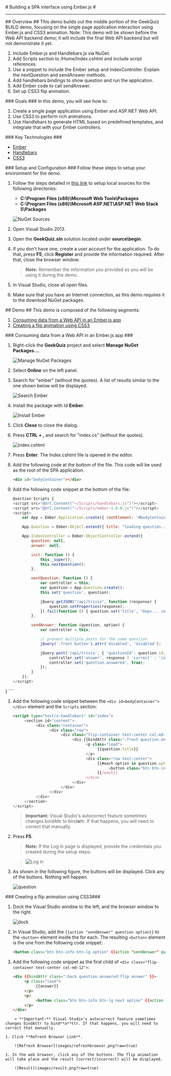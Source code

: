 ﻿<a name="title" />
# Building a SPA interface using Ember.js #

---
<a name="Overview" />
## Overview ##
This demo builds out the middle portion of the GeekQuiz BUILD demo, focusing on the single page application interaction using Ember.js and CSS3 animation. Note: This demo will be shown before the Web API backend demo; it will include the final Web API backend but will not demonstrate it yet.

1.	Include Ember.js and Handlebars.js via NuGet.
1.	Add Scripts section to /Home/Index.cshtml and include script references.
1.	Use a snippet to include the Ember setup and IndexController. Explain the nextQuestion and sendAnswer methods.
1.	Add handlebars bindings to show question and run the application.
1.	Add Ember code to call sendAnswer.
1.	Set up CSS3 flip animation. 

<a id="goals" />
### Goals ###
In this demo, you will see how to:

1. Create a single page application using Ember and ASP.NET Web API.
1. Use CSS3 to perform rich animations.
1. Use Handlebars to generate HTML based on predefined templates, and integrate that with your Ember controllers.

<a name="technologies" />
### Key Technologies ###

- [Ember](http://emberjs.com/)
- [Handlebars](http://handlebarsjs.com/)
- [CSS3](http://www.w3schools.com/css3/)

<a name="setup" />
### Setup and Configuration ###
Follow these steps to setup your environment for the demo.

1. Follow the steps detailed in [this link](http://docs.nuget.org/docs/creating-packages/hosting-your-own-nuget-feeds) to setup local sources for the following directories:

	* **C:\Program Files (x86)\Microsoft Web Tools\Packages**
	* **C:\Program Files (x86)\Microsoft ASP.NET\ASP.NET Web Stack 5\Packages**

	![NuGet Sources](Images/nuget-sources.png?raw=true)

1. Open Visual Studio 2013.
1. Open the **GeekQuiz.sln** solution located under **source\begin**.
1. If you don't have one, create a user account for the application. To do that, press **F5**, click **Register** and provide the information required. After that, close the browser window.

	> **Note:** Remember the information you provided as you will be using it during the demo.

1. In Visual Studio, close all open files.
1. Make sure that you have an Internet connection, as this demo requires it to the download NuGet packages.

<a name="Demo" />
## Demo ##
This demo is composed of the following segments:

1. [Consuming data from a Web API in an Ember.js app](#segment1)
1. [Creating a flip animation using CSS3](#segment2)

<a name="segment1" />
### Consuming data from a Web API in an Ember.js app ###

1. Right-click the **GeekQuiz** project and select **Manage NuGet Packages...**.

	![Manage NuGet Packages](images/managenugetpackages.png?raw=true)

1. Select **Online** on the left panel.
1. Search for "ember" (without the quotes). A list of results similar to the one shown below will be displayed.

	![Search Ember](images/searchember.png?raw=true)

1. Install the package with Id **Ember**.

	![Install Ember](images/installember.png?raw=true)

1. Click **Close** to close the dialog.
1. Press **CTRL + ,** and search for "index.cs" (without the quotes).

	![index.cshtml](images/indexcshtml.png?raw=true)

1. Press **Enter**. The Index.cshtml file is opened in the editor.
1. Add the following code at the bottom of the file. This code will be used as the root of the SPA application.

	<!-- mark:1 -->
	````HTML
	<div id="bodyContainer"></div>
	````

1. Add the following code snippet at the bottom of the file:

	<!-- mark:1-41 -->
	````JavaScript
	@section Scripts {
    <script src="@Url.Content("~/Scripts/handlebars.js")"></script>
    <script src="@Url.Content("~/Scripts/ember-1.0.0.js")"></script>
    <script>
        var App = Ember.Application.create({ rootElement: '#bodyContainer' });

        App.Question = Ember.Object.extend({ title: "loading question...", options: [], answered: false });

        App.IndexController = Ember.ObjectController.extend({
            question: null,
            answer: null,

            init: function () {
                this._super();
                this.nextQuestion();
            },

            nextQuestion: function () {
                var controller = this;
                var question = App.Question.create();
                this.set('question', question);

                jQuery.getJSON("/api/trivia", function (response) {
                    question.setProperties(response);
                }).fail(function () { question.set('title', "Oops... something went wrong") });
            },

            sendAnswer: function (question, option) {
                var controller = this;

                // prevent multiple posts for the same question
                jQuery('.front button').attr('disabled', 'disabled');

                jQuery.post('/api/trivia', { 'questionId': question.id, 'optionId': option.id }, function (response) {
                    controller.set('answer', response ? 'correct' : 'incorrect');
                    controller.set('question.answered', true);
                });
            }
        });
    </script>
}
	````
1. Add the following code snippet between the `<div id=bodyContainer"></div>` element and the `Scripts` section:

	<!-- mark:1-20 -->
	````HTML
	<script type="text/x-handlebars" id="index">
		 <section id="content">
			  <div class="container">
					<div class="row">
						 <div class="flip-container text-center col-md-12">
							  <div {{bindAttr class=":front question.answered:flip" }}>
									<p class="lead">
										 {{question.title}}
									</p>
									<div class="row text-center">
										 {{#each option in question.options}}
											  <button class="btn btn-info btn-lg option">{{option.title}}</button>
										 {{/each}}
									</div>
							  </div>
						 </div>
					</div>
			  </div>
		 </section>
	</script>
	````
	> **Important:** Visual Studio's autocorrect feature sometimes changes bindAttr to bind**a**ttr. If that happens, you will need to correct that manually.

1. Press **F5**.

	> **Note:** If the Log in page is displayed, provide the credentials you created during the setup steps.
	
	> ![Log in](images/login.png?raw=true)
	
1. As shown in the following figure, the buttons will be displayed. Click any of the buttons. Nothing will happen.

	![question](images/question.png?raw=true)


<a name="segment2" />
### Creating a flip animation using CSS3###

1. Dock the Visual Studio window to the left, and the browser window to the right.

	![dock](images/dock.png?raw=true)

1. In Visual Studio, add the `{{action "sendAnswer" question option}}` to the `<button>` element inside the for each. The resulting `<button>` element is the one from the following code snippet:

	<!-- mark:1 -->
	````HTML
	<button class="btn btn-info btn-lg option" {{action "sendAnswer" question option}}>{{option.title}}</button>
	````

1. Add the following code snippet as the first child of `<div class="flip-container text-center col-md-12">`:

	<!-- mark:1-8 -->
	````HTML
	<div {{bindAttr class=":back question.answered:flip answer" }}>
		 <p class="lead">
			  {{answer}}
		 </p>
		 <p>
			  <button class="btn btn-info btn-lg next option" {{action "nextQuestion" option}}>Next Question</button>
		 </p>
	</div>
````
	> **Important:** Visual Studio's autocorrect feature sometimes changes bindAttr to bind**a**ttr. If that happens, you will need to correct that manually.

1. Click **Refresh Browser Link**.

	![Refresh Browser](images/refreshbrowser.png?raw=true)

1. In the web browser, click any of the buttons. The flip animation will take place and the result (correct/incorrect) will be displayed.

	![Result](images/result.png?raw=true)